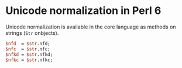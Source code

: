 # Unicode normalization in Perl 6

Unicode normalization is available in the core language as methods on strings
(`Str` onbjects).

```perl
$nfd  = $str.nfd;
$nfc  = $str.nfc;
$nfkd = $str.nfkd;
$nfkc = $str.nfkc;
```
